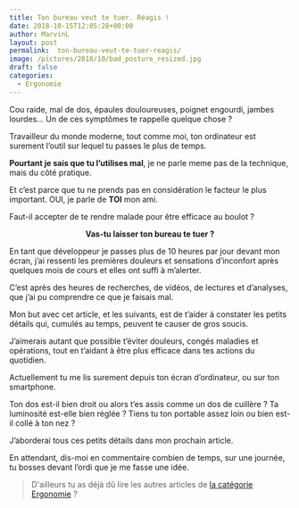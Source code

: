 ```yaml
---
title: Ton bureau veut te tuer. Réagis !
date: 2018-10-15T12:05:28+00:00
author: MarvinL
layout: post
permalink:  ton-bureau-veut-te-tuer-reagis/
image: /pictures/2018/10/bad_posture_resized.jpg
draft: false
categories:
  - Ergonomie
---
```

Cou raide, mal de dos, épaules douloureuses, poignet engourdi, jambes lourdes… Un de ces symptômes te rappelle quelque chose ?

Travailleur du monde moderne, tout comme moi, ton ordinateur est surement l&rsquo;outil sur lequel tu passes le plus de temps.
  
**Pourtant je sais que tu l&rsquo;utilises mal**, je ne parle meme pas de la technique, mais du côté pratique.
  
Et c&rsquo;est parce que tu ne prends pas en considération le facteur le plus important. OUI, je parle de **TOI** mon ami.

Faut-il accepter de te rendre malade pour être efficace au boulot ?
  


<center>
  <strong>Vas-tu laisser ton bureau te tuer ?</strong>
</center>

En tant que développeur je passes plus de 10 heures par jour devant mon écran, j&rsquo;ai ressenti les premières douleurs et sensations d&rsquo;inconfort après quelques mois de cours et elles ont suffi à m&rsquo;alerter.
  
C&rsquo;est après des heures de recherches, de vidéos, de lectures et d&rsquo;analyses, que j&rsquo;ai pu comprendre ce que je faisais mal.

Mon but avec cet article, et les suivants, est de t&rsquo;aider à constater les petits détails qui, cumulés au temps, peuvent te causer de gros soucis.
  
J&rsquo;aimerais autant que possible t&rsquo;éviter douleurs, congés maladies et opérations, tout en t&rsquo;aidant à être plus efficace dans tes actions du quotidien.

Actuellement tu me lis surement depuis ton écran d&rsquo;ordinateur, ou sur ton smartphone.
  
Ton dos est-il bien droit ou alors t&rsquo;es assis comme un dos de cuillère ? Ta luminosité est-elle bien réglée ? Tiens tu ton portable assez loin ou bien est-il collé à ton nez ?

J&rsquo;aborderai tous ces petits détails dans mon prochain article.
  
En attendant, dis-moi en commentaire combien de temps, sur une journée, tu bosses devant l&rsquo;ordi que je me fasse une idée.

> D'ailleurs tu as déjà dû lire les autres articles de [la catégorie Ergonomie](/categories#ergonomie-ref) ?
